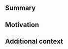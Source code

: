 ## Summary
<!-- Explanation of the feature. -->

## Motivation
<!--
What use cases does it support?
What is the expected outcome?
Are there other extensions that have this feature?
-->

## Additional context
<!--
Include any additional context that you think would be helpful. Somethings you can include that will help us categorize the request are:
- Priority: Is this a nice to have feature or critical missing feature.
- Impact: Who will benefit from this feature? Will a small subset of uses want it or is this something all users will want.
- Screenshots or drawings if applicable.
- Examples of other extensions or applications that might have this feature.
-->

